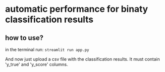 # automatic performance for binaty classification results
## how to use?
in the terminal run:
```streamlit run app.py```


And now just upload a csv file with the classification results. It must contain 'y_true' and 'y_score' columns.
